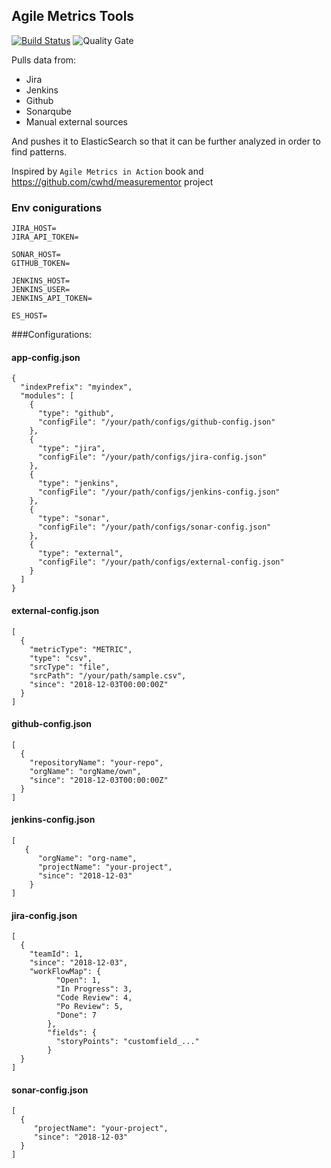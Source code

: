 ## Agile Metrics Tools
[![Build Status](https://travis-ci.org/ferzerkerx/agile-metrics-tools.svg?branch=master)](https://travis-ci.org/ferzerkerx/lego-work-stream-slack)
![Quality Gate](https://sonarcloud.io/api/project_badges/measure?project=agile-metrics-tools&metric=alert_status)


Pulls data from:
- Jira
- Jenkins
- Github
- Sonarqube
- Manual external sources

And pushes it to ElasticSearch so that it can be further analyzed in order to find patterns.

Inspired by `Agile Metrics in Action` book and https://github.com/cwhd/measurementor project    

### Env conigurations
````
JIRA_HOST=
JIRA_API_TOKEN=

SONAR_HOST=
GITHUB_TOKEN=

JENKINS_HOST=
JENKINS_USER=
JENKINS_API_TOKEN=

ES_HOST=
````

###Configurations:
#### app-config.json
````
{
  "indexPrefix": "myindex",
  "modules": [
    {
      "type": "github",
      "configFile": "/your/path/configs/github-config.json"
    },
    {
      "type": "jira",
      "configFile": "/your/path/configs/jira-config.json"
    },
    {
      "type": "jenkins",
      "configFile": "/your/path/configs/jenkins-config.json"
    },
    {
      "type": "sonar",
      "configFile": "/your/path/configs/sonar-config.json"
    },
    {
      "type": "external",
      "configFile": "/your/path/configs/external-config.json"
    }
  ]
}
````

#### external-config.json
````
[
  {
    "metricType": "METRIC",
    "type": "csv",
    "srcType": "file",
    "srcPath": "/your/path/sample.csv",
    "since": "2018-12-03T00:00:00Z"
  }
]
````

#### github-config.json
````
[
  {
    "repositoryName": "your-repo",
    "orgName": "orgName/own",
    "since": "2018-12-03T00:00:00Z"
  }
]
````

#### jenkins-config.json
````
[
   {
      "orgName": "org-name",
      "projectName": "your-project",
      "since": "2018-12-03"
    }
]
````

#### jira-config.json
````
[
  {
    "teamId": 1,
    "since": "2018-12-03",
    "workFlowMap": {
          "Open": 1,
          "In Progress": 3,
          "Code Review": 4,
          "Po Review": 5,
          "Done": 7
        },
        "fields": {
          "storyPoints": "customfield_..."
        }
  }
]
````

#### sonar-config.json
````
[
  {
     "projectName": "your-project",
     "since": "2018-12-03"
  }
]
````